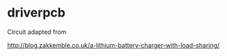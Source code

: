 driverpcb
=========

Circuit adapted from

http://blog.zakkemble.co.uk/a-lithium-battery-charger-with-load-sharing/
